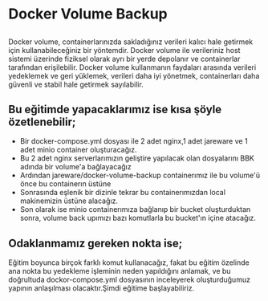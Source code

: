 # Docker Volume Backup
## 



Docker volume, containerlarınızda sakladığınız verileri kalıcı hale getirmek için kullanabileceğiniz bir yöntemdir. Docker volume ile verileriniz host sistemi üzerinde fiziksel olarak ayrı bir yerde depolanır ve containerlar tarafından erişilebilir. Docker volume kullanmanın faydaları arasında verileri yedeklemek ve geri yüklemek, verileri daha iyi yönetmek, containerları daha güvenli ve stabil hale getirmek sayılabilir.


## Bu eğitimde yapacaklarımız ise kısa şöyle özetlenebilir;

- Bir docker-compose.yml dosyası ile 2 adet nginx,1 adet jareware ve 1 adet minio container oluşturacağız.
- Bu 2 adet nginx serverlarımızın geliştire yapılacak olan dosyalarını BBK adında bir volume'a bağlayacağız
- Ardından jareware/docker-volume-backup containerımız ile bu volume'ü önce bu containerın üstüne
- Sonrasında eşlenik bir dizinle tekrar bu containerımızdan local makinemizin üstüne alacağız.
- Son olarak ise minio containerımıza bağlanıp bir bucket oluşturduktan sonra, volume back upımızı bazı komutlarla bu bucket'ın içine atacağız.

## Odaklanmamız gereken nokta ise;
Eğitim boyunca birçok farklı komut kullanacağız, fakat bu eğitim özelinde ana nokta bu yedekleme işleminin neden yapıldığını anlamak, ve bu doğrultuda dockor-compose.yml dosyasının inceleyerek oluşturduğumuz yapının anlaşılması olacaktır.Şimdi eğitime başlayabiliriz.


